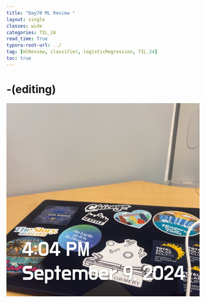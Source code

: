```yaml
---
title: "Day70 ML Review "
layout: single
classes: wide
categories: TIL_24
read_time: True
typora-root-url: ../
tag: [mlReview, classifier, logisticRegression, TIL_24]
toc: true 
---
```


# -(editing)

![602ACAEF-72C9-4F1A-AA70-3DFE801A5607_1_105_c](/images/2024-09-09-TIL24_Day71/602ACAEF-72C9-4F1A-AA70-3DFE801A5607_1_105_c.jpeg)

<br><br>





